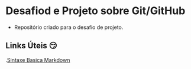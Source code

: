 # Desafiod e Projeto sobre Git/GitHub
- Repositório criado para o desafio de projeto.

## Links Úteis 😏
.[Sintaxe Basica Markdown](https://www.markdownguide.org/getting-started/)
